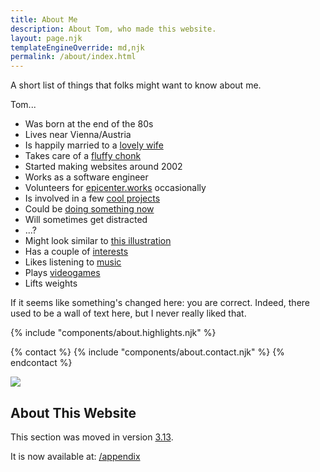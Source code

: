 ```yaml
---
title: About Me
description: About Tom, who made this website.
layout: page.njk
templateEngineOverride: md,njk
permalink: /about/index.html
---
```


A short list of things that folks might want to know about me.

Tom...

- Was born at the end of the 80s
- Lives near Vienna/Austria
- Is happily married to a [lovely wife](https://sahar.design)
- Takes care of a [fluffy chonk](https://pixelfed.social/alfithecat)
- Started making websites around 2002
- Works as a software engineer
- Volunteers for [epicenter.works](https://epicenter.works) occasionally
- Is involved in a few [cool projects](/work/)
- Could be [doing something now](/now/)
- Will sometimes get distracted
- ...?
- Might look similar to [this illustration](/img/ttntm.webp)
- Has a couple of [interests](/interests/)
- Likes listening to [music](/albums/)
- Plays [videogames](/games/)
- Lifts weights

<p class="italic small">
  If it seems like something's changed here: you are correct. Indeed, there used to be a wall of text here, but I never really liked that.
</p>

<div class="hr shadow mt2 mb2"></div>

{% include "components/about.highlights.njk" %}

<div class="hr shadow mt2 mb2"></div>

{% contact %}
  {% include "components/about.contact.njk" %}
{% endcontact %}

<p id="cat" class="text-center mt2 mb0" style="line-height: 0;">
  <a class="d-inline-block" href="https://pixelfed.social/alfithecat" title="Meow!">
    <img class="d-inline-block m0" src="/img/walking_cat.gif" eleventy:ignore>
  </a>
</p>
<div class="hr shadow mb2" style="margin-top: 0;"></div>

## About This Website

This section was moved in version [3.13](/changelog/#3-13).

It is now available at: [/appendix](/appendix/)
